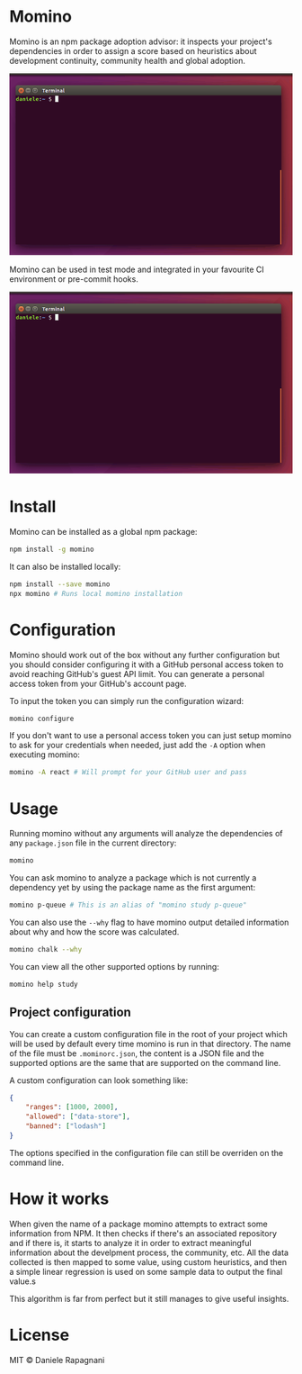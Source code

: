 # Momino

Momino is an npm package adoption advisor: it inspects your project's dependencies in order to assign a score based on heuristics about development continuity, community health and global adoption.

![Momino](https://raw.githubusercontent.com/daniele-rapagnani/momino/master/docs/momino_test.gif)

Momino can be used in test mode and integrated in your favourite CI environment or pre-commit hooks.

![Momino Test Mode](https://raw.githubusercontent.com/daniele-rapagnani/momino/master/docs/momino_test.gif)

# Install

Momino can be installed as a global npm package:

```bash
npm install -g momino
```

It can also be installed locally:

```bash
npm install --save momino
npx momino # Runs local momino installation
```

# Configuration

Momino should work out of the box without any further configuration but
you should consider configuring it with a GitHub personal access token
to avoid reaching GitHub's guest API limit.
You can generate a personal access token from your GitHub's account page.

To input the token you can simply run the configuration wizard:

```bash
momino configure
```

If you don't want to use a personal access token you
can just setup momino to ask for your credentials
when needed, just add the `-A` option when executing
momino:

```bash
momino -A react # Will prompt for your GitHub user and pass
```

# Usage

Running momino without any arguments will analyze the
dependencies of any `package.json` file in the current
directory:

```bash
momino
```

You can ask momino to analyze a package which is not
currently a dependency yet by using the package name
as the first argument:

```bash
momino p-queue # This is an alias of "momino study p-queue"
```

You can also use the `--why` flag to have momino
output detailed information about why and how
the score was calculated.

```bash
momino chalk --why
```

You can view all the other supported options by running:
```bash
momino help study
```

## Project configuration

You can create a custom configuration file in the root
of your project which will be used by default every time
momino is run in that directory.
The name of the file must be `.mominorc.json`, the content
is a JSON file and the supported options are the same that
are supported on the command line.

A custom configuration can look something like:
```json
{
    "ranges": [1000, 2000],
    "allowed": ["data-store"],
    "banned": ["lodash"]
}
```

The options specified in the configuration file
can still be overriden on the command line.

# How it works

When given the name of a package momino attempts to extract
some information from NPM. It then checks if there's an associated
repository and if there is, it starts to analyze it in order to
extract meaningful information about the develpment process,
the community, etc. All the data collected is then mapped to some
value, using custom heuristics, and then a simple linear regression
is used on some sample data to output the final value.s

This algorithm is far from perfect but it still manages to give
useful insights.

# License

MIT © Daniele Rapagnani